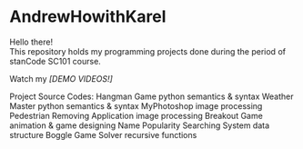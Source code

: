 # AndrewHowithKarel
Hello there!\
This repository holds my programming projects done during the period of stanCode SC101 course.

Watch my *[DEMO VIDEOS!]*

Project Source Codes:
Hangman Game
python semantics & syntax
Weather Master
python semantics & syntax
MyPhotoshop
image processing
Pedestrian Removing Application
image processing
Breakout Game
animation & game designing
Name Popularity Searching System
data structure
Boggle Game Solver
recursive functions
